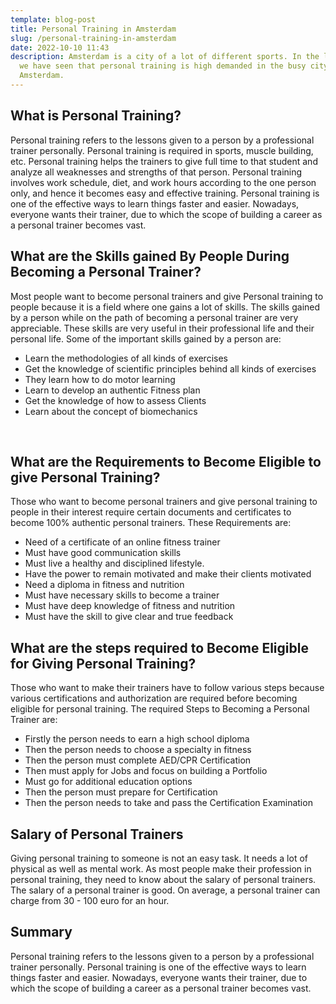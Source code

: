 ```yaml
---
template: blog-post
title: Personal Training in Amsterdam
slug: /personal-training-in-amsterdam
date: 2022-10-10 11:43
description: Amsterdam is a city of a lot of different sports. In the last years
  we have seen that personal training is high demanded in the busy city of
  Amsterdam.
---
```

## What is Personal Training?

Personal training refers to the lessons given to a person by a professional trainer personally. Personal training is required in sports, muscle building, etc. Personal training helps the trainers to give full time to that student and analyze all weaknesses and strengths of that person. Personal training involves work schedule, diet, and work hours according to the one person only, and hence it becomes easy and effective training. Personal training is one of the effective ways to learn things faster and easier. Nowadays, everyone wants their trainer, due to which the scope of building a career as a personal trainer becomes vast.



## What are the Skills gained By People During Becoming a Personal Trainer?

Most people want to become personal trainers and give Personal training to people because it is a field where one gains a lot of skills. The skills gained by a person while on the path of becoming a personal trainer are very appreciable. These skills are very useful in their professional life and their personal life. Some of the important skills gained by a person are:

* Learn the methodologies of all kinds of exercises
* Get the knowledge of scientific principles behind all kinds of exercises
* They learn how to do motor learning
* Learn to develop an authentic Fitness plan
* Get the knowledge of how to assess Clients
* Learn about the concept of biomechanics

 

## What are the Requirements to Become Eligible to give Personal Training?

Those who want to become personal trainers and give personal training to people in their interest require certain documents and certificates to become 100% authentic personal trainers. These Requirements are:

* Need of a certificate of an online fitness trainer
* Must have good communication skills
* Must live a healthy and disciplined lifestyle.
* Have the power to remain motivated and make their clients motivated
* Need a diploma in fitness and nutrition
* Must have necessary skills to become a trainer
* Must have deep knowledge of fitness and nutrition
* Must have the skill to give clear and true feedback



## What are the steps required to Become Eligible for Giving Personal Training?

Those who want to make their trainers have to follow various steps because various certifications and authorization are required before becoming eligible for personal training. The required Steps to Becoming a Personal Trainer are:

* Firstly the person needs to earn a high school diploma
* Then the person needs to choose a specialty in fitness
* Then the person must complete AED/CPR Certification
* Then must apply for Jobs and focus on building a Portfolio
* Must go for additional education options
* Then the person must prepare for Certification
* Then the person needs to take and pass the Certification Examination



## Salary of Personal Trainers

Giving personal training to someone is not an easy task. It needs a lot of physical as well as mental work. As most people make their profession in personal training, they need to know about the salary of personal trainers. The salary of a personal trainer is good. On average, a personal trainer can charge from 30 - 100 euro for an hour.



## Summary

Personal training refers to the lessons given to a person by a professional trainer personally. Personal training is one of the effective ways to learn things faster and easier. Nowadays, everyone wants their trainer, due to which the scope of building a career as a personal trainer becomes vast.